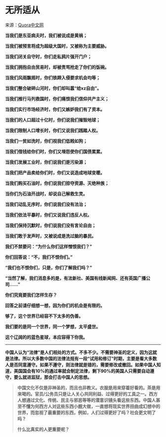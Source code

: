 # 无所适从

来源：[Quora中文网](http://quora123.com/)

**当我们是东亚病夫时，我们被说成是黄祸；**

**当我们被预言将成为超级大国时，又被称为主要威胁。**

**当我们闭关自守时，你们走私鸦片强开门户；**

**当我们拥抱自由贸易时，却被责骂抢走了你们的饭碗。**

**当我们风雨飘摇时，你们铁蹄入侵要求机会均等；**

**当我们整合破碎山河时，你们却叫嚣“给xz自由”。**

**当我们推行马列救国时，你们痛恨我们信仰共产主义；**

**当我们实行市场经济时，你们又嫉妒我们有了资本。**

**当我们的人口超过十亿时，你们说我们摧毁地球；**

**当我们限制人口增长时，你们又说我们践踏人权。**

**当我们一贫如洗时，你们视我们低贱如狗；**

**当我们借钱给你们时，你们又埋怨使你们国债累累。**

**当我们发展工业时，你们说我们是污染源；**

**当我们把产品卖给你们时，你们又说造成地球变暖。**

**当我们购买石油时，你们说我们掠夺资源、灭绝种族；**

**当你们为石油开战时，却说自己解救生灵。**

**当我们动乱无序时，你们说我们没有法治；**

**当我们依法平暴时，你们又说我们违反人权。**

**当我们保持沉默时，你们说我们没有言论自由；**

**当我们敢于发声时，又被说成是洗过脑的暴民。**

**我们不禁要问：“为什么你们这样憎恨我们？”**

**你们回答说：“不，我们不恨你们。”**

**“我们也不恨你们，只是，你们了解我们吗？”**

**“当然了解，我们消息多的是，有法新社、美国有线新闻网、还有英国广播公司……”**

**你们究竟要我们怎样生存？**

**回答之前请仔细想一想，因为你们的机会是有限的。**

**够了，这个世界已经容不下太多的伪善。**

**我们要的是同一个世界，同一个梦想，太平盛世。**

**这个辽阔的的蓝色星球，本应容得下你我。**



------

**中国人认为“法律”是人们相处的方式。不多不少。不需要神圣的定义，因为这就是法律。所以大多数中国的法律法规有一段“试用和修订”时期，主要是看大多数人是否同意遵守。如果不遵守，则法律就是错的，需要修改或撤回。如果中国人知道，美国国会有10%的通过率就会制定法律，剩下90%的美国人只需要自动遵守，要么就进监狱，那会打击中国人的思想。**



> **中国文化不仅是非神圣的，而且也非教义。衣服是用来穿着好看的。茶是用来喝的。官员/公务员只是让人关心共同利益、过得更好的工具之一。西方人想通过文化、传统、民主与邪恶等等的潜意识镜头看这些东西。中国人甚至不懂为何西方人对这些东西小题大做，一直想将现实世界扭曲成幻想中的世界，而忽视了最重要的东西，例如，人们过得更好了吗？社会更文明了吗？**
>
> **什么比真实的人更重要呢？**
